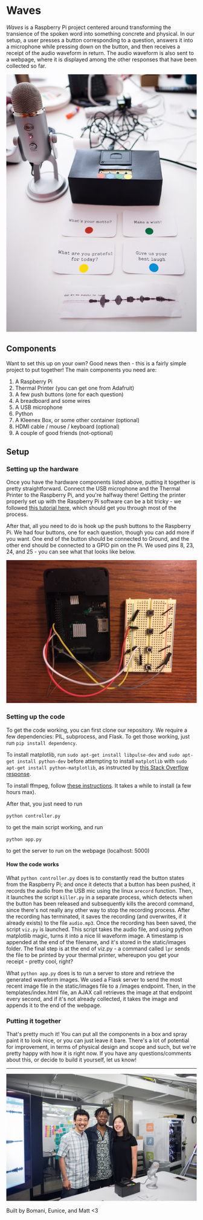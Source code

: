 # Waves

*Waves* is a Raspberry Pi project centered around transforming the transience of the spoken word into something concrete and physical. In our setup, a user presses a button corresponding to a question, answers it into a microphone while pressing down on the button, and then receives a receipt of the audio waveform in return. The audio waveform is also sent to a webpage, where it is displayed among the other responses that have been collected so far.

![alt text](images/header.jpg "Main Image")

## Components

Want to set this up on your own? Good news then - this is a fairly simple project to put together! The main components you need are:

1. A Raspberry Pi
2. Thermal Printer (you can get one from Adafruit)
3. A few push buttons (one for each question)
4. A breadboard and some wires
5. A USB microphone
6. Python
7. A Kleenex Box, or some other container (optional)
8. HDMI cable / mouse / keyboard (optional)
9. A couple of good friends (not-optional)

## Setup

### Setting up the hardware

Once you have the hardware components listed above, putting it together is pretty straightforward. Connect the USB microphone and the Thermal Printer to the Raspberry Pi, and you're halfway there! Getting the printer properly set up with the Raspberry Pi software can be a bit tricky - we followed [this tutorial here](https://learn.adafruit.com/networked-thermal-printer-using-cups-and-raspberry-pi/connect-and-configure-printer), which should get you through most of the process. 

After that, all you need to do is hook up the push buttons to the Raspberry Pi. We had four buttons, one for each question, though you can add more if you want. One end of the button should be connected to Ground, and the other end should be connected to a GPIO pin on the Pi. We used pins 8, 23, 24, and 25 - you can see what that looks like below.

![alt text](images/wiring.jpg "Wiring")

### Setting up the code

To get the code working, you can first clone our repository. We require a few dependencies: PIL, subprocess, and Flask. To get those working, just run `pip install dependency`.

To install matplotlib, run `sudo apt-get install libpulse-dev` and `sudo apt-get install python-dev` before attempting to install `matplotlib` with `sudo apt-get install python-matplotlib`, as instructed by [this Stack Overflow response](https://stackoverflow.com/questions/43613666/pip-install-matplotlib-fails-on-raspbian-jessie-4-4).

To install ffmpeg, follow [these instructions](https://www.jeffreythompson.org/blog/2014/11/13/installing-ffmpeg-for-raspberry-pi/). It takes a while to install (a few hours max). 

After that, you just need to run 

`python controller.py` 

to get the main script working, and run

`python app.py`

to get the server to run on the webpage (localhost: 5000)

#### How the code works

What `python controller.py` does is to constantly read the button states from the Raspberry Pi; and once it detects that a button has been pushed, it records the audio from the USB mic using the linux `arecord` function. Then, it launches the script `killer.py` in a separate process, which detects when the button has been released and subsequently kills the arecord command, since there's not really any other way to stop the recording process. After the recording has terminated, it saves the recording (and overwrites, if it already exists) to the file `audio.mp3`. Once the recording has been saved, the script `viz.py` is launched. This script takes the audio file, and using python matplotlib magic, turns it into a nice lil waveform image. A timestamp is appended at the end of the filename, and it's stored in the static/images folder. The final step is at the end of viz.py - a command called `lpr` sends the file to be printed by your thermal printer, whereupon you get your receipt - pretty cool, right?

What `python app.py` does is to run a server to store and retrieve the generated waveform images. We used a Flask server to send the most recent image file in the static/images file to a /images endpoint. Then, in the templates/index.html file, an AJAX call retrieves the image at that endpoint every second, and if it's not already collected, it takes the image and appends it to the end of the webpage.

### Putting it together

That's pretty much it! You can put all the components in a box and spray paint it to look nice, or you can just leave it bare. There's a lot of potential for improvement, in terms of physical design and scope and such, but we're pretty happy with how it is right now. If you have any questions/comments about this, or decide to build it yourself, let us know!

---

![alt text](images/group.jpg "It's us!")

Built by Bomani, Eunice, and Matt <3

